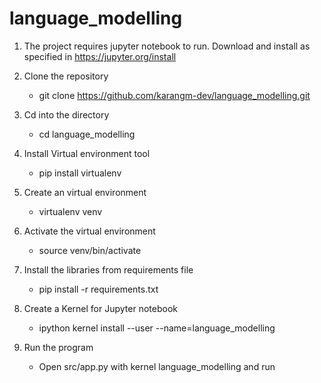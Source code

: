 # language_modelling

1. The project requires jupyter notebook to run. Download and install as specified in https://jupyter.org/install<br/>

2. Clone the repository<br/>
	  * git clone https://github.com/karangm-dev/language_modelling.git<br/>

3. Cd into the directory<br/>
	  * cd language_modelling<br/>

4. Install Virtual environment tool<br/> 
	  * pip install virtualenv<br/>

5. Create an virtual environment<br/> 
	  * virtualenv venv<br/>

6. Activate the virtual environment<br/>
	  * source venv/bin/activate<br/>
    
7. Install the libraries from requirements file<br/> 
	  * pip install -r requirements.txt<br/>
    
8. Create a Kernel for Jupyter notebook<br/> 
	  * ipython kernel install --user --name=language_modelling<br/>  

9. Run the program<br/> 
	  * Open src/app.py with kernel language_modelling and run<br/> 
